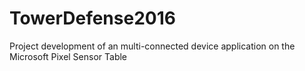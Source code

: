 # TowerDefense2016
Project development of an multi-connected device application on the Microsoft Pixel Sensor Table

